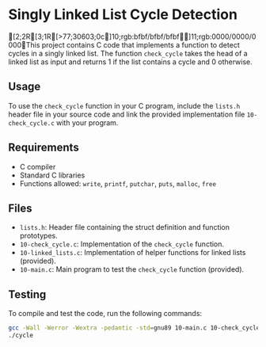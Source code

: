# Singly Linked List Cycle Detection

[2;2R[3;1R[>77;30603;0c]10;rgb:bfbf/bfbf/bfbf]11;rgb:0000/0000/0000This project contains C code that implements a function to detect cycles in a singly linked list. The function `check_cycle` takes the head of a linked list as input and returns 1 if the list contains a cycle and 0 otherwise.

## Usage

To use the `check_cycle` function in your C program, include the `lists.h` header file in your source code and link the provided implementation file `10-check_cycle.c` with your program.

## Requirements

- C compiler
- Standard C libraries
- Functions allowed: `write`, `printf`, `putchar`, `puts`, `malloc`, `free`

## Files

- `lists.h`: Header file containing the struct definition and function prototypes.
- `10-check_cycle.c`: Implementation of the `check_cycle` function.
- `10-linked_lists.c`: Implementation of helper functions for linked lists (provided).
- `10-main.c`: Main program to test the `check_cycle` function (provided).

## Testing

To compile and test the code, run the following commands:

```bash
gcc -Wall -Werror -Wextra -pedantic -std=gnu89 10-main.c 10-check_cycle.c 10-linked_lists.c -o cycle
./cycle

